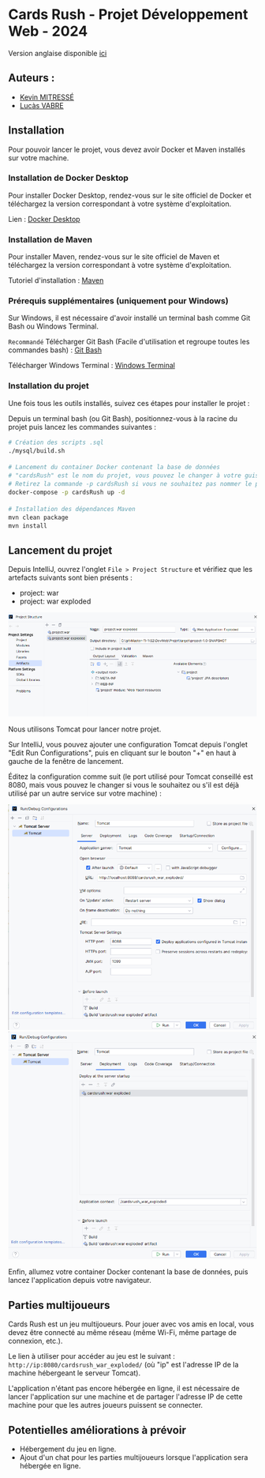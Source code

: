 # Cards Rush - Projet Développement Web - 2024

Version anglaise disponible [ici](README_EN.md)

## Auteurs :
- [Kevin MITRESSÉ](http://kmitresse.free.fr)
- [Lucàs VABRE](https://portfolio-lucasvbr.vercel.app/)

## Installation

Pour pouvoir lancer le projet, vous devez avoir Docker et Maven installés sur votre machine.

### Installation de Docker Desktop

Pour installer Docker Desktop, rendez-vous sur le site officiel de Docker et téléchargez la version correspondant à votre système d'exploitation.

Lien : [Docker Desktop](https://www.docker.com/products/docker-desktop)

### Installation de Maven

Pour installer Maven, rendez-vous sur le site officiel de Maven et téléchargez la version correspondant à votre système d'exploitation.

Tutoriel d'installation : [Maven](https://www.baeldung.com/install-maven-on-windows-linux-mac)

### Prérequis supplémentaires (uniquement pour Windows)

Sur Windows, il est nécessaire d'avoir installé un terminal bash comme Git Bash ou Windows Terminal.

`Recommandé` Télécharger Git Bash (Facile d'utilisation et regroupe toutes les commandes bash) : [Git Bash](https://git-scm.com/downloads)

Télécharger Windows Terminal : [Windows Terminal](https://www.microsoft.com/fr-fr/p/windows-terminal/9n0dx20hk701?activetab=pivot:overviewtab)

### Installation du projet

Une fois tous les outils installés, suivez ces étapes pour installer le projet :

Depuis un terminal bash (ou Git Bash), positionnez-vous à la racine du projet puis lancez les commandes suivantes :

```bash
# Création des scripts .sql
./mysql/build.sh

# Lancement du container Docker contenant la base de données
# "cardsRush" est le nom du projet, vous pouvez le changer à votre guise
# Retirez la commande -p cardsRush si vous ne souhaitez pas nommer le projet, il portera par défaut le nom du dossier contenant le projet
docker-compose -p cardsRush up -d

# Installation des dépendances Maven
mvn clean package
mvn install
```

## Lancement du projet

Depuis IntelliJ, ouvrez l'onglet `File > Project Structure` et vérifiez que les artefacts suivants sont bien présents :
- project: war
- project: war exploded

![Onglet project_structure.png](readmeTools/project_structure.png)

Nous utilisons Tomcat pour lancer notre projet.

Sur IntelliJ, vous pouvez ajouter une configuration Tomcat depuis l'onglet "Edit Run Configurations", puis en cliquant sur le bouton "+" en haut à gauche de la fenêtre de lancement.

Éditez la configuration comme suit (le port utilisé pour Tomcat conseillé est 8080, mais vous pouvez le changer si vous le souhaitez ou s'il est déjà utilisé par un autre service sur votre machine) :

![Configuration Tomcat.png](readmeTools/tomcat_configuration.png)
![Configuration Tomcat2.png](readmeTools/tomcat_deployment.png)

Enfin, allumez votre container Docker contenant la base de données, puis lancez l'application depuis votre navigateur.

## Parties multijoueurs

Cards Rush est un jeu multijoueurs. Pour jouer avec vos amis en local, vous devez être connecté au même réseau (même Wi-Fi, même partage de connexion, etc.).

Le lien à utiliser pour accéder au jeu est le suivant : `http://ip:8080/cardsrush_war_exploded/` (où "ip" est l'adresse IP de la machine hébergeant le serveur Tomcat).

L'application n'étant pas encore hébergée en ligne, il est nécessaire de lancer l'application sur une machine et de partager l'adresse IP de cette machine pour que les autres joueurs puissent se connecter.

## Potentielles améliorations à prévoir

- Hébergement du jeu en ligne.
- Ajout d'un chat pour les parties multijoueurs lorsque l'application sera hébergée en ligne.
